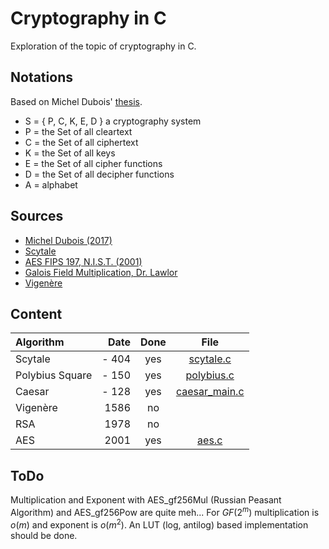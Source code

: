 # Cryptography in C

Exploration of the topic of cryptography in C.

## Notations 

Based on Michel Dubois' [thesis](https://hal.science/tel-01799562v1).

- S = { P, C, K, E, D } a cryptography system
- P = the Set of all cleartext
- C = the Set of all ciphertext
- K = the Set of all keys
- E = the Set of all cipher functions 
- D = the Set of all decipher functions 
- A = alphabet

## Sources 

* [Michel Dubois (2017)](https://hal.science/tel-01799562v1)
* [Scytale](https://fr.wikipedia.org/wiki/Scytale)
* [AES FIPS 197, N.I.S.T. (2001)](https://csrc.nist.gov/publications/detail/fips/197/final)
* [Galois Field Multiplication, Dr. Lawlor](https://www.cs.uaf.edu/2015/spring/cs463/lecture/03_23_AES.html)
* [Vigenère](https://fr.wikipedia.org/wiki/Chiffre_de_Vigen%C3%A8re)

## Content 

| Algorithm        | Date   | Done   | File                                     |
|:-----------------|-------:|:------:|:----------------------------------------:|
| Scytale          | - 404  | yes    | [scytale.c](./src/scytale.c)             |
| Polybius Square  | - 150  | yes    | [polybius.c](./src/polybius.c)           |
| Caesar           | - 128  | yes    | [caesar_main.c](./examples/caesar_main.c)|
| Vigenère         |  1586  | no     ||
| RSA              |  1978  | no     ||
| AES              |  2001  | yes    | [aes.c](./src/aes.c)                     |

## ToDo 

Multiplication and Exponent with AES_gf256Mul (Russian Peasant Algorithm) and AES_gf256Pow are quite meh... 
For $GF(2^m)$ multiplication is $o(m)$ and exponent is $o(m^2)$. An LUT (log, antilog) based implementation should be done.